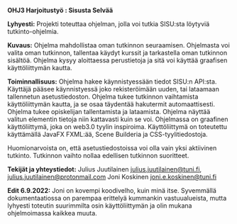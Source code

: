 **OHJ3 Harjoitustyö : Sisusta Selvää**

__Lyhyesti:__
Projekti toteuttaa ohjelman, jolla voi tutkia SISU:sta löytyviä tutkinto-ohjelmia. 

__Kuvaus:__
Ohjelma mahdollistaa oman tutkinnon seuraamisen. Ohjelmasta voi valita oman tutkinnon, tallentaa käydyt kurssit ja tarkastella oman tutkinnon sisältöä. Ohjelma kysyy aloittaessa perustietoja ja sitä voi käyttää graafisen käyttöliittymän kautta.

__Toiminnallisuus:__
Ohjelma hakee käynnistyessään tiedot SISU:n API:sta. Käyttäjä pääsee käynnistyessä joko rekisteröimään uuden, tai lataamaan tallennetun asetustiedoston.
Ohjelma tukee tutkinnon vaihtamista käyttöliittymän kautta, ja se osaa täydentää hakutermit automaattisesti. Ohjelma tukee opiskelijan tallentamista ja lataamista.
Ohjelma näyttää valitun elementin tietoja niin kattavasti kuin se voi.
Ohjelmassa on graafinen käyttöliittymä, joka on web3.0 tyylin inspiroima. Käyttöliittymä on toteutettu käyttämällä JavaFX FXML:ää, Scene Builderia ja CSS-tyylitiedostoja.

Huomionarvoista on, että asetustiedostoissa voi olla vain yksi aktiivinen tutkinto. Tutkinnon vaihto nollaa edellisen tutkinnon suoritteet.

__Tekijät ja yhteystiedot:__
Julius Juutilainen julius.juutilainen@tuni.fi, julius.juutilainen@protonmail.com
Joni Koskinen joni.e.koskinen@tuni.fi

__Edit 6.9.2022:__
Joni on kovempi koodivelho, kuin minä itse. Syvemmällä dokumentaatiossa on parempaa erittelyä kummankin vastuualueista, mutta lyhyesti toteutin suurimmilta osin käyttöliittymän ja olin mukana ohjelmoimassa kaikkea muuta. 
